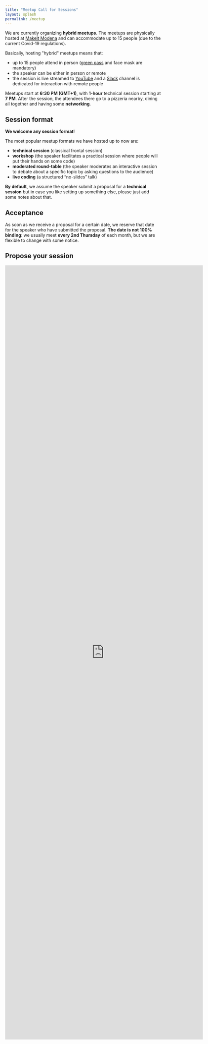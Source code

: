 ```yaml
---
title: "Meetup Call for Sessions"
layout: splash
permalink: /meetup
---
```



We are currently organizing **hybrid meetups**. The meetups are physically hosted at [MakeIt Modena](https://www.google.com/maps/place/Palestra+Digitale+MakeitModena/@44.6594541,10.8945142,15z/data=!4m2!3m1!1s0x0:0x9604568cf54b2b99?sa=X&ved=2ahUKEwiO1s_vwdvzAhXD_rsIHQL9DoIQ_BJ6BAhoEAU) and can accommodate up to 15 people (due to the current Covid-19 regulations).

Basically, hosting "hybrid" meetups means that:
- up to 15 people attend in person ([green pass](https://www.dgc.gov.it/web/) and face mask are mandatory)
- the speaker can be either in person or remote
- the session is live streamed to [YouTube](https://www.youtube.com/channel/UCNge3iECU0XKjshac_hdejw) and a [Slack](https://italiancpp.org/slack) channel is dedicated for interaction with remote people

Meetups start at **6:30 PM (GMT+1)**, with **1-hour** technical session starting at **7 PM**. After the session, the attendees there go to a pizzeria nearby, dining all together and having some **networking**.

## Session format

**We welcome any session format**!

The most popular meetup formats we have hosted up to now are:
- **technical session** (classical frontal session)
- **workshop** (the speaker facilitates a practical session where people will put their hands on some code)
-  **moderated round-table** (the speaker moderates an interactive session to debate about a specific topic by asking questions to the audience)
- **live coding** (a structured “no-slides” talk)

**By default**, we assume the speaker submit a proposal for a **technical session** but in case you like setting up something else, please just add some notes about that.

## Acceptance

As soon as we receive a proposal for a certain date, we reserve that date for the speaker who have submitted the proposal. **The date is not 100% binding**: we usually meet **every 2nd Thursday** of each month, but we are flexible to change with some notice.

## Propose your session

<iframe src="https://docs.google.com/forms/d/e/1FAIpQLScCGQ550sr8Ti6v3jw8ftApykB67MgsbCwiP-w9HpcbHsiqhA/viewform?embedded=true" width="640" height="2500" frameborder="0" marginheight="0" marginwidth="0">Caricamento…</iframe>